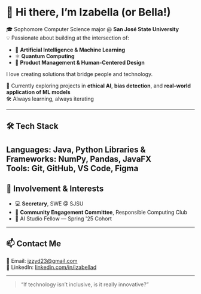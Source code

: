 
# 👋 Hi there, I’m Izabella (or Bella!)

🎓 Sophomore Computer Science major @ **San José State University**  
💡 Passionate about building at the intersection of:

- 🤖 **Artificial Intelligence & Machine Learning**
- ⚛️ **Quantum Computing**
- 🎯 **Product Management & Human-Centered Design**

I love creating solutions that bridge people and technology.

🌱 Currently exploring projects in **ethical AI**, **bias detection**, and **real-world application of ML models**  
🛠 Always learning, always iterating  

---
## 🛠 Tech Stack

**Languages:** Java, Python
**Libraries & Frameworks:** NumPy, Pandas, JavaFX  
**Tools:** Git, GitHub, VS Code, Figma 
---

## 🧠 Involvement & Interests

- 💻 **Secretary**, SWE @ SJSU  
- 🧩 **Community Engagement Committee**, Responsible Computing Club   
- 🧠 AI Studio Fellow — Spring '25 Cohort  

---

## 📫 Contact Me

📧 Email: [izzyd23@gmail.com](mailto:izzyd23@gmail.com)  
🔗 LinkedIn: [linkedin.com/in/izabellad](https://linkedin.com/in/izabelladoser)

---


> “If technology isn’t inclusive, is it really innovative?”
